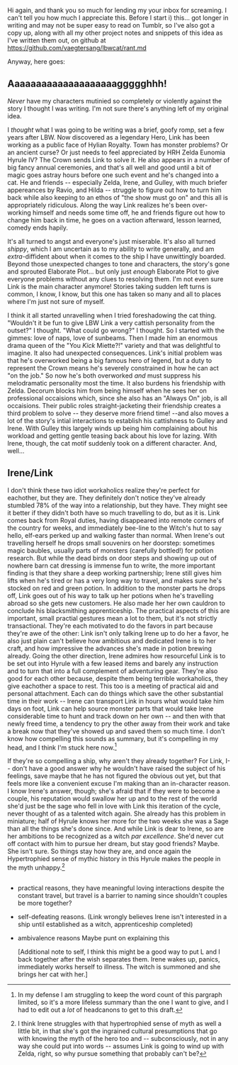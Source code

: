 Hi again, and thank you so much for lending my your inbox for screaming. I can't tell you how much I appreciate this. Before I start 
i) this... got longer in writing and may not be super easy to read on Tumblr, so I've also got a copy up, along with all my other project notes and snippets of this idea as I've written them out, on github at https://github.com/vaegtersang/lbwcat/rant.md

Anyway, here goes:
## Aaaaaaaaaaaaaaaaaaaaggggghhh!

_Never_ have my characters mutinied so completely or violently against the story I thought I was writing. I'm not sure there's anything left of my original idea.

I _thought_ what I was going to be writing was a brief, goofy romp, set a few years after LBW. Now discovered as a legendary Hero, Link has been working as a public face of Hylian Royalty. Town has monster problems? Or an ancient curse? Or just needs to feel appreciated by HRH Zelda Eunomia Hyrule IV? The Crown sends Link to solve it. He also appears in a number of big fancy annual ceremonies, and that's all well and good until a bit of magic goes astray hours before one such event and he's changed into a cat. He and friends -- especially Zelda, Irene, and Gulley, with much briefer appereances by Ravio, and Hilda -- struggle to figure out how to turn him back while also keeping to an ethos of "the show must go on" and this all is appropriately ridiculous. Along the way Link realizes he's been over-working himself and needs some time off, he and friends figure out how to change him back in time, he goes on a vaction afterward, lesson learned, comedy ends hapily.

It's all turned to angst and everyone's just miserable. It's also all turned _shippy_, which I am uncertain as to my ability to write generally, and am _extra_-diffident about when it comes to the ship I have unwittingly boarded. Beyond those unexpected changes to tone and characters, the story's gone and sprouted Elaborate Plot... but only just _enough_ Elaborate Plot to give everyone problems without any clues to resolving them. I'm not even sure Link is the main character anymore!  Stories taking sudden left turns is common, I know, I know, but this one has taken so many and all to places where I'm just not sure of myself.

I think it all started unravelling when I tried foreshadowing the cat thing. "Wouldn't it be fun to give LBW Link a very cattish personality from the outset?" I thought. "What could go wrong?" I thought. So I started with the gimmes: love of naps, love of sunbeams. Then I made him an enormous drama queen of the "You _Kick_ Miette?!" variety and that was delightful to imagine. It also had unexpected consequences. Link's initial problem was that he's overworked being a big famous hero of legend, but a duty to represent the Crown means he's severely constrained in how he can act "on the job." So now he's both overworked _and_ must suppress his melodramatic personality most the time. It also burdens his friendship with Zelda. Decorum blocks him from being himself when he sees her on professional occaisions which, since she also has an "Always On" job, is all occaisions. Their public roles straight-jacketing their friendship creates a third problem to solve -- they deserve more friend time! --and also moves a lot of the story's intial interactions to establish his cattishness to Gulley and Irene. With Gulley this largely winds up being him complaining about his workload and getting gentle teasing back about his love for lazing. With Irene, though, the cat motif suddenly took on a different character. And, well...

## Irene/Link

I don't think these two idiot workaholics realize they're perfect for eachother, but they are. They definitely don't notice they've already stumbled 78% of the way into a relationship, but they have. They might see it better if they didn't both have so much travelling to do, but as it is. Link comes back from Royal duties, having disappeared into remote corners of the country for weeks, and immediately bee-line to the Witch's hut to say hello, elf-ears perked up and walking faster than normal. When Irene's out travelling herself he drops small souvenirs on her doorstep: sometimes magic baubles, usually parts of monsters (carefully bottled!) for potion research. But while the dead birds on door steps and showing up out of nowhere barn cat dressing is immense fun to write, the more important finding is that they share a deep working partnership; Irene still gives him lifts when he's tired or has a very long way to travel, and makes sure he's stocked on red and green potion. In addition to the monster parts he drops off, Link goes out of his way to talk up her potions when he's travelling abroad so she gets new customers. He also made her her own cauldron to conclude his blacksmithing apprenticeship. The practical aspects of this are important, small practial gestures mean a lot to them, but it's not strictly transactional. They're each motivated to do the favors in part because they're awe of the other: Link isn't only talking Irene up to do her a favor, he also just plain can't believe how ambitious and dedicated Irene is to her craft, and how impressive the advances she's made in potion brewing already. Going the other direction, Irene admires how resourceful Link is to be set out into Hyrule with a few leased items and barely any instruction and to turn that into a full complement of adventuring gear. They're also good for each other because, despite them being terrible workaholics, they give eachother a space to rest. This too is a meeting of practical aid and personal attachment. Each can do things which save the other substantial time in their work -- Irene can transport Link in hours what would take him days on foot, Link can help source monster parts that would take Irene considerable time to hunt and track down on her own -- and then with that newly freed time, a tendency to pry the other away from their work and take a break now that they've showed up and saved them so much time. I don't know how compelling this sounds as summary, but it's compelling in my head, and I think I'm stuck here now.[^defense]

If they're so compelling a ship, why aren't they already together? For Link, I-- don't have a good answer why he wouldn't have raised the subject of his feelings, save maybe that he has not figured the obvious out yet, but that feels more like a convenient excuse I'm making than an in-character reason. I know Irene's answer, though; she's afraid that if they were to become a couple, his reputation would swallow her up and to the rest of the world she'd just be the sage who fell in love with Link this iteration of the cycle, never thought of as a talented witch again. She already has this problem in miniature; half of Hyrule knows her more for the two weeks she was a Sage than all the things she's done since. And while Link is dear to Irene, so are her ambitions to be recognized as a witch _par excellence_.  She'd never cut off contact with him to pursue her dream, but stay good friends? Maybe. She isn't sure. So things stay how they are, and once again the Hypertrophied sense of mythic history in this Hyrule makes the people in the myth unhappy.[^irene_hypertrophiedmyth] 

## 

- practical reasons, they have meaningful loving interactions despite the constant travel, but travel is a barrier to naming since shouldn't couples be more together?
- self-defeating reasons. (Link wrongly believes Irene isn't interested in a ship until established as a witch, apprenticeship completed)
- ambivalence reasons Maybe punt on explaining this



   

  [Additional note to self, I think this might be a good way to put L and I back together after the wish separates them. Irene wakes up, panics, immediately works herself to illness. The witch is summoned and she brings her cat with her.]
 
 [^defense]: In my defense I am struggling to keep the word count of this pargraph limited, so it's a more lifeless summary than the one I want to give, and I had to edit out a _lot_ of headcanons to get to this draft.

 [^irene_hypertrophiedmyth]: I think Irene struggles with that hypertrophied sense of myth as well a little bit, in that she's got the ingrained cultural presumptions that go with knowing the myth of the hero too and -- subconsciously, not in any way she could put into words -- assumes Link is going to wind up with Zelda, right, so why pursue something that probably can't be?